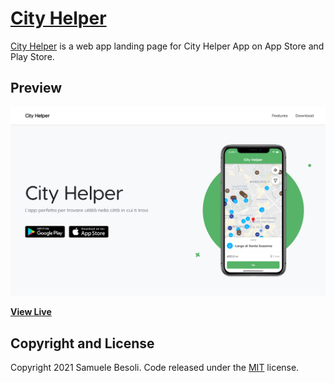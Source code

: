 # [City Helper](https://cityhelper.app/)

[City Helper](https://cityhelper.app/) is a web app landing page for City Helper App on App Store and Play Store.

## Preview

![City Helper Preview](src/assets/img/preview.png)

**[View Live](https://cityhelper.app/)**

## Copyright and License

Copyright 2021 Samuele Besoli. Code released under the [MIT](https://github.com/StartBootstrap/startbootstrap-new-age/blob/master/LICENSE) license.
